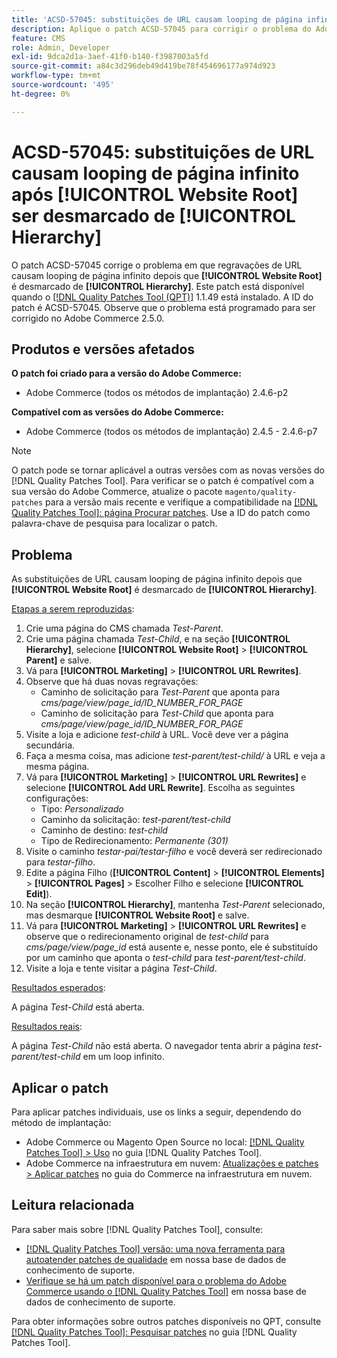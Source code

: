 ```yaml
---
title: 'ACSD-57045: substituições de URL causam looping de página infinito após [!UICONTROL Website Root] ser desmarcado de [!UICONTROL Hierarchy]'
description: Aplique o patch ACSD-57045 para corrigir o problema do Adobe Commerce em que substituições de URL causam looping de página infinito depois que [!UICONTROL Website Root] é desmarcado de [!UICONTROL Hierarchy].
feature: CMS
role: Admin, Developer
exl-id: 9dca2d1a-3aef-41f0-b140-f3987003a5fd
source-git-commit: a84c3d296deb49d419be78f454696177a974d923
workflow-type: tm+mt
source-wordcount: '495'
ht-degree: 0%

---
```


# ACSD-57045: substituições de URL causam looping de página infinito após [!UICONTROL Website Root] ser desmarcado de [!UICONTROL Hierarchy]

O patch ACSD-57045 corrige o problema em que regravações de URL causam looping de página infinito depois que **[!UICONTROL Website Root]** é desmarcado de **[!UICONTROL Hierarchy]**. Este patch está disponível quando o [[!DNL Quality Patches Tool (QPT)]](/help/announcements/adobe-commerce-announcements/magento-quality-patches-released-new-tool-to-self-serve-quality-patches.md) 1.1.49 está instalado. A ID do patch é ACSD-57045. Observe que o problema está programado para ser corrigido no Adobe Commerce 2.5.0.

## Produtos e versões afetados

**O patch foi criado para a versão do Adobe Commerce:**

* Adobe Commerce (todos os métodos de implantação) 2.4.6-p2

**Compatível com as versões do Adobe Commerce:**

* Adobe Commerce (todos os métodos de implantação) 2.4.5 - 2.4.6-p7

>[!NOTE]
>
>O patch pode se tornar aplicável a outras versões com as novas versões do [!DNL Quality Patches Tool]. Para verificar se o patch é compatível com a sua versão do Adobe Commerce, atualize o pacote `magento/quality-patches` para a versão mais recente e verifique a compatibilidade na [[!DNL Quality Patches Tool]: página Procurar patches](https://experienceleague.adobe.com/tools/commerce-quality-patches/index.html). Use a ID do patch como palavra-chave de pesquisa para localizar o patch.

## Problema

As substituições de URL causam looping de página infinito depois que **[!UICONTROL Website Root]** é desmarcado de **[!UICONTROL Hierarchy]**.

<u>Etapas a serem reproduzidas</u>:

1. Crie uma página do CMS chamada *Test-Parent*.
1. Crie uma página chamada *Test-Child*, e na seção **[!UICONTROL Hierarchy]**, selecione **[!UICONTROL Website Root]** > **[!UICONTROL Parent]** e salve.
1. Vá para **[!UICONTROL Marketing]** > **[!UICONTROL URL Rewrites]**.
1. Observe que há duas novas regravações:
   * Caminho de solicitação para *Test-Parent* que aponta para *cms/page/view/page_id/ID_NUMBER_FOR_PAGE*
   * Caminho de solicitação para *Test-Child* que aponta para *cms/page/view/page_id/ID_NUMBER_FOR_PAGE*
1. Visite a loja e adicione *test-child* à URL. Você deve ver a página secundária.
1. Faça a mesma coisa, mas adicione *test-parent/test-child/* à URL e veja a mesma página.
1. Vá para **[!UICONTROL Marketing]** > **[!UICONTROL URL Rewrites]** e selecione **[!UICONTROL Add URL Rewrite]**. Escolha as seguintes configurações:
   * Tipo: *Personalizado*
   * Caminho da solicitação: *test-parent/test-child*
   * Caminho de destino: *test-child*
   * Tipo de Redirecionamento: *Permanente (301)*
1. Visite o caminho *testar-pai/testar-filho* e você deverá ser redirecionado para *testar-filho*.
1. Edite a página Filho (**[!UICONTROL Content]** > **[!UICONTROL Elements]** > **[!UICONTROL Pages]** > Escolher Filho e selecione **[!UICONTROL Edit]**).
1. Na seção **[!UICONTROL Hierarchy]**, mantenha *Test-Parent* selecionado, mas desmarque **[!UICONTROL Website Root]** e salve.
1. Vá para **[!UICONTROL Marketing]** > **[!UICONTROL URL Rewrites]** e observe que o redirecionamento original de *test-child* para *cms/page/view/page_id* está ausente e, nesse ponto, ele é substituído por um caminho que aponta o *test-child* para *test-parent/test-child*.
1. Visite a loja e tente visitar a página *Test-Child*.

<u>Resultados esperados</u>:

A página *Test-Child* está aberta.

<u>Resultados reais</u>:

A página *Test-Child* não está aberta. O navegador tenta abrir a página *test-parent/test-child* em um loop infinito.

## Aplicar o patch

Para aplicar patches individuais, use os links a seguir, dependendo do método de implantação:

* Adobe Commerce ou Magento Open Source no local: [[!DNL Quality Patches Tool] > Uso](https://experienceleague.adobe.com/docs/commerce-operations/tools/quality-patches-tool/usage.html) no guia [!DNL Quality Patches Tool].
* Adobe Commerce na infraestrutura em nuvem: [Atualizações e patches > Aplicar patches](https://experienceleague.adobe.com/docs/commerce-cloud-service/user-guide/develop/upgrade/apply-patches.html) no guia do Commerce na infraestrutura em nuvem.

## Leitura relacionada

Para saber mais sobre [!DNL Quality Patches Tool], consulte:

* [[!DNL Quality Patches Tool] versão: uma nova ferramenta para autoatender patches de qualidade](/help/announcements/adobe-commerce-announcements/magento-quality-patches-released-new-tool-to-self-serve-quality-patches.md) em nossa base de dados de conhecimento de suporte.
* [Verifique se há um patch disponível para o problema do Adobe Commerce usando o [!DNL Quality Patches Tool]](/help/support-tools/patches-available-in-qpt-tool/check-patch-for-magento-issue-with-magento-quality-patches.md) em nossa base de dados de conhecimento de suporte.

Para obter informações sobre outros patches disponíveis no QPT, consulte [[!DNL Quality Patches Tool]: Pesquisar patches](https://experienceleague.adobe.com/tools/commerce-quality-patches/index.html) no guia [!DNL Quality Patches Tool].
